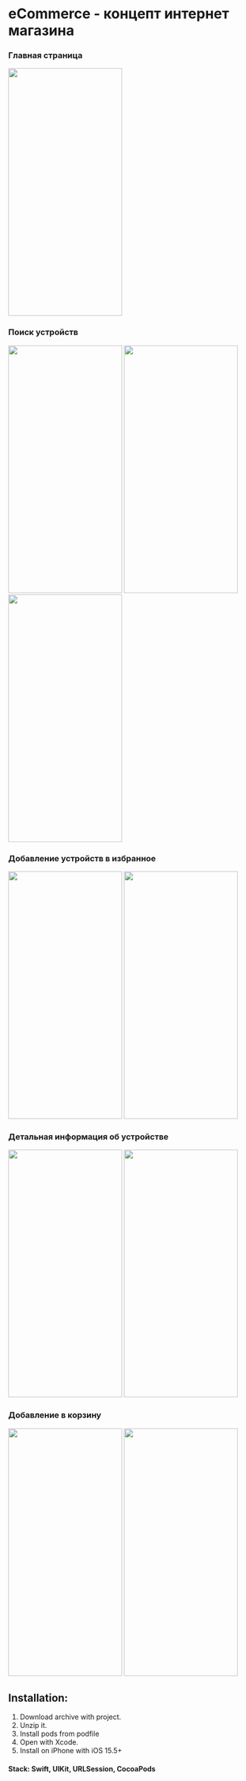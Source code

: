 # eCommerce - концепт интернет магазина

### Главная страница
<img src="https://user-images.githubusercontent.com/87662841/189529320-125cdd94-e0d2-45f0-b057-0ca7bf4a2b85.png" width="230" height="500"> 

### Поиск устройств
<img src="https://user-images.githubusercontent.com/87662841/189529373-58b1471e-4cfb-41fd-b08b-c8e3f4d71119.png" width="230" height="500"> <img src="https://user-images.githubusercontent.com/87662841/191933656-e1fd9944-3bdf-4ac5-be1b-25cbf3c6c740.png" width="230" height="500"> <img src="https://user-images.githubusercontent.com/87662841/191934545-81c46fea-8582-42d8-a755-8afe584130cc.gif" width="230" height="500">

### Добавление устройств в избранное
<img src="https://user-images.githubusercontent.com/87662841/189529456-b98bee96-8039-4de5-bffc-b1656cec7ba5.png" width="230" height="500"> <img src="https://user-images.githubusercontent.com/87662841/189529460-66185b68-a820-4ac8-88e2-98e6b130dacf.png" width="230" height="500"> 

### Детальная информация об устройстве
<img src="https://user-images.githubusercontent.com/87662841/189529685-427f723d-f77c-469e-98ef-539d16c2d992.png" width="230" height="500"> <img src="https://user-images.githubusercontent.com/87662841/189529750-2790c2b6-8307-46f9-8da9-68ea0465482e.gif" width="230" height="500"> 

### Добавление в корзину
<img src="https://user-images.githubusercontent.com/87662841/189529790-d01bec51-0ddc-41f5-9b43-2129a2c159bd.png" width="230" height="500"> <img src="https://user-images.githubusercontent.com/87662841/189529813-145b5410-d7bb-4152-9ded-595e33caf804.gif" width="230" height="500"> 

## Installation: 
1. Download archive with project.
2. Unzip it.
3. Install pods from podfile
4. Open with Xcode.
5. Install on iPhone with iOS 15.5+

#### Stack: Swift, UIKit, URLSession, CocoaPods
